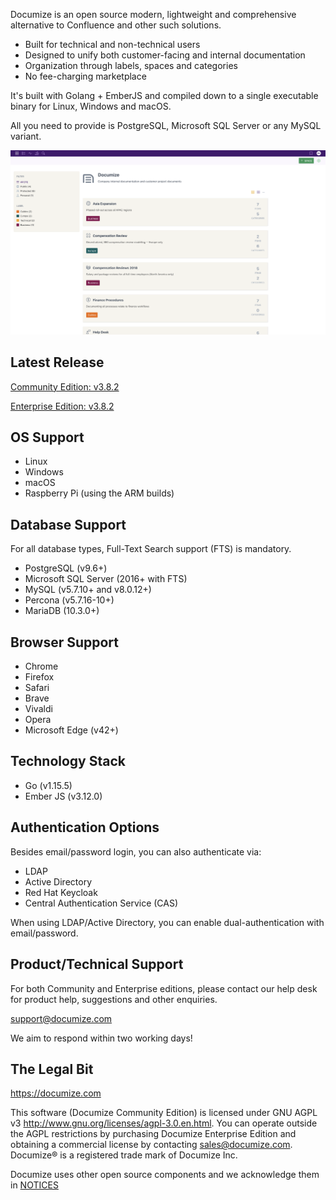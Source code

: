 Documize is an open source modern, lightweight and comprehensive alternative to Confluence and other such solutions.

- Built for technical and non-technical users
- Designed to unify both customer-facing and internal documentation
- Organization through labels, spaces and categories
- No fee-charging marketplace

It's built with Golang + EmberJS and compiled down to a single executable binary for Linux, Windows and macOS.

All you need to provide is PostgreSQL, Microsoft SQL Server or any MySQL variant.

![Documize](screenshot-1.png "Documize")

## Latest Release

[Community Edition: v3.8.2](https://github.com/documize/community/releases)

[Enterprise Edition: v3.8.2](https://www.documize.com/downloads)

## OS Support

- Linux
- Windows
- macOS
- Raspberry Pi (using the ARM builds)

## Database Support

For all database types, Full-Text Search support (FTS) is mandatory.

- PostgreSQL (v9.6+)
- Microsoft SQL Server (2016+ with FTS)
- MySQL (v5.7.10+ and v8.0.12+)
- Percona (v5.7.16-10+)
- MariaDB (10.3.0+)

## Browser Support

- Chrome
- Firefox
- Safari
- Brave
- Vivaldi
- Opera
- Microsoft Edge (v42+)

## Technology Stack

- Go (v1.15.5)
- Ember JS (v3.12.0)

## Authentication Options

Besides email/password login, you can also authenticate via:

* LDAP
* Active Directory
* Red Hat Keycloak
* Central Authentication Service (CAS)

When using LDAP/Active Directory, you can enable dual-authentication with email/password.

## Product/Technical Support

For both Community and Enterprise editions, please contact our help desk for product help, suggestions and other enquiries.

<support@documize.com>

We aim to respond within two working days!

## The Legal Bit

<https://documize.com>

This software (Documize Community Edition) is licensed under GNU AGPL v3 <http://www.gnu.org/licenses/agpl-3.0.en.html>. You can operate outside the AGPL restrictions by purchasing Documize Enterprise Edition and obtaining a commercial license by contacting <sales@documize.com>. Documize® is a registered trade mark of Documize Inc.

Documize uses other open source components and we acknowledge them in [NOTICES](NOTICES.md)
